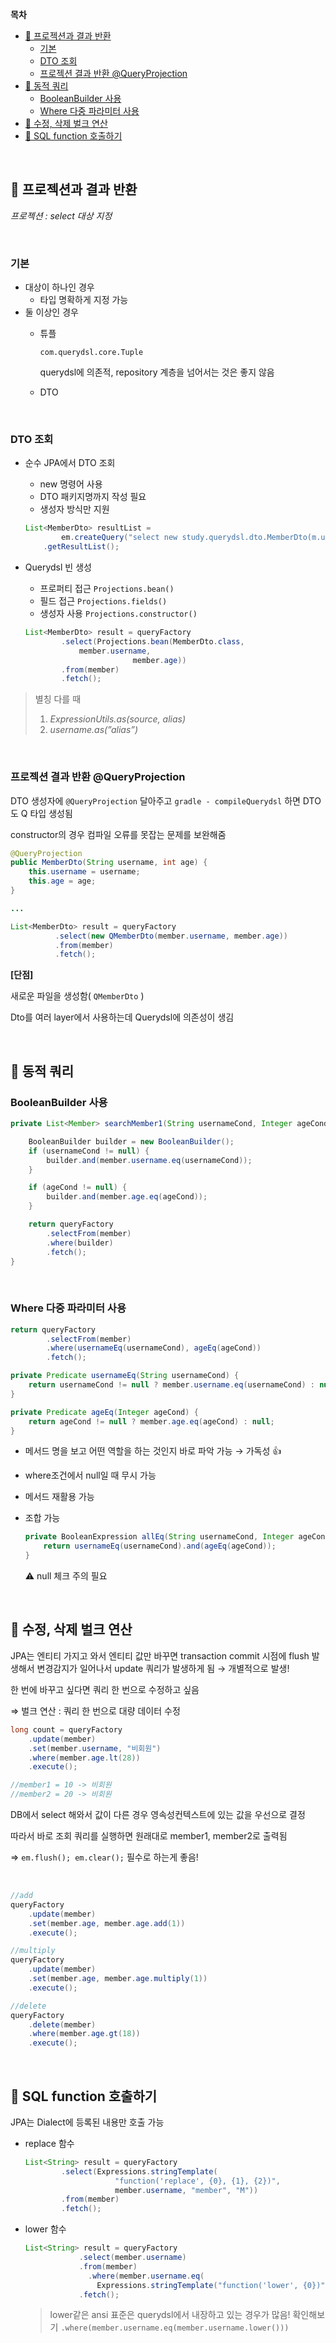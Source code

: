 **목차**
- [🧚 프로젝션과 결과 반환](#프로젝션과-결과-반환)
  - [기본](#기본)
  - [DTO 조회](#dto-조회)
  - [프로젝션 결과 반환 @QueryProjection](#프로젝션-결과-반환-queryprojection)
- [🎢 동적 쿼리](#동적-쿼리)
  - [BooleanBuilder 사용](#booleanbuilder-사용)
  - [Where 다중 파라미터 사용](#where-다중-파라미터-사용)
- [💨 수정, 삭제 벌크 연산](#수정-삭제-벌크-연산)
- [🍊 SQL function 호출하기](#sql-function-호출하기)

<br>

## 🧚 프로젝션과 결과 반환

*프로젝션 : select 대상 지정*

<br>

### 기본

- 대상이 하나인 경우
    - 타입 명확하게 지정 가능
- 둘 이상인 경우
    - 튜플
        
        `com.querydsl.core.Tuple`  
        
        querydsl에 의존적, repository 계층을 넘어서는 것은 좋지 않음
        
    - DTO
    
<br>

### DTO 조회

- 순수 JPA에서 DTO 조회
    - new 명령어 사용
    - DTO 패키지명까지 작성 필요
    - 생성자 방식만 지원
    
    ```java
    List<MemberDto> resultList = 
    		em.createQuery("select new study.querydsl.dto.MemberDto(m.username, m.age) from Member m", MemberDto.class)
        .getResultList();
    ```
    
- Querydsl 빈 생성
    - 프로퍼티 접근 `Projections.bean()`
    - 필드 접근 `Projections.fields()`
    - 생성자 사용 `Projections.constructor()`
    
    ```java
    List<MemberDto> result = queryFactory
            .select(Projections.bean(MemberDto.class,
                member.username, 
    						member.age))
            .from(member)
            .fetch();
    ```
    

> 별칭 다를 때
> 
> 1. *ExpressionUtils.as(source, alias)*
> 2. *username.as(”alias”)*

<br>

### 프로젝션 결과 반환 @QueryProjection

DTO 생성자에 `@QueryProjection` 달아주고 `gradle - compileQuerydsl` 하면 DTO도 Q 타입 생성됨

constructor의 경우 컴파일 오류를 못잡는 문제를 보완해줌

```java
@QueryProjection
public MemberDto(String username, int age) {
    this.username = username;
    this.age = age;
}

...

List<MemberDto> result = queryFactory
	      .select(new QMemberDto(member.username, member.age))
	      .from(member)
	      .fetch();
```

**[단점]**

새로운 파일을 생성함( `QMemberDto` )

Dto를 여러 layer에서 사용하는데 Querydsl에 의존성이 생김

<br>

## 🎢 동적 쿼리

### BooleanBuilder 사용

```java
private List<Member> searchMember1(String usernameCond, Integer ageCond) {

    BooleanBuilder builder = new BooleanBuilder();
    if (usernameCond != null) {
        builder.and(member.username.eq(usernameCond));
    }

    if (ageCond != null) {
        builder.and(member.age.eq(ageCond));
    }

    return queryFactory
        .selectFrom(member)
        .where(builder)
        .fetch();
}
```

<br>

### Where 다중 파라미터 사용

```java
return queryFactory
        .selectFrom(member)
        .where(usernameEq(usernameCond), ageEq(ageCond))
        .fetch();

private Predicate usernameEq(String usernameCond) {
    return usernameCond != null ? member.username.eq(usernameCond) : null;
}

private Predicate ageEq(Integer ageCond) {
    return ageCond != null ? member.age.eq(ageCond) : null;
}
```

- 메서드 명을 보고 어떤 역할을 하는 것인지 바로 파악 가능 → 가독성 👍
- where조건에서 null일 때 무시 가능
- 메서드 재활용 가능
- 조합 가능
    
    ```java
    private BooleanExpression allEq(String usernameCond, Integer ageCond) {
    	return usernameEq(usernameCond).and(ageEq(ageCond));
    }
    ```
    
    ⚠️ null 체크 주의 필요
    
<br>

## 💨 수정, 삭제 벌크 연산

JPA는 엔티티 가지고 와서 엔티티 값만 바꾸면 transaction commit 시점에 flush 발생해서 변경감지가 일어나서 update 쿼리가 발생하게 됨 → 개별적으로 발생!

한 번에 바꾸고 싶다면 쿼리 한 번으로 수정하고 싶음 

⇒ 벌크 연산 : 쿼리 한 번으로 대량 데이터 수정 

```java
long count = queryFactory
    .update(member)
    .set(member.username, "비회원")
    .where(member.age.lt(28))
    .execute();

//member1 = 10 -> 비회원
//member2 = 20 -> 비회원
```

DB에서 select 해와서 값이 다른 경우 영속성컨텍스트에 있는 값을 우선으로 결정

따라서 바로 조회 쿼리를 실행하면 원래대로 member1, member2로 출력됨 

⇒  `em.flush(); em.clear();`  필수로 하는게 좋음!

<br>


```java
//add
queryFactory
    .update(member)
    .set(member.age, member.age.add(1))
    .execute();

//multiply
queryFactory
    .update(member)
    .set(member.age, member.age.multiply(1))
    .execute();

//delete
queryFactory
    .delete(member)
    .where(member.age.gt(18))
    .execute();
```

<br>

## 🍊 SQL function 호출하기

JPA는 Dialect에 등록된 내용만 호출 가능

- replace 함수
    
    ```java
    List<String> result = queryFactory
            .select(Expressions.stringTemplate(
    		            "function('replace', {0}, {1}, {2})",
    		            member.username, "member", "M"))
            .from(member)
            .fetch();
    ```
    

- lower 함수
    
    ```java
    List<String> result = queryFactory
                .select(member.username)
                .from(member)
    	          .where(member.username.eq(
                    Expressions.stringTemplate("function('lower', {0})", member.username)))
                .fetch();
    ```
    
    > lower같은 ansi 표준은 querydsl에서 내장하고 있는 경우가 많음! 확인해보기
    `.where(member.username.eq(member.username.lower()))`
    >